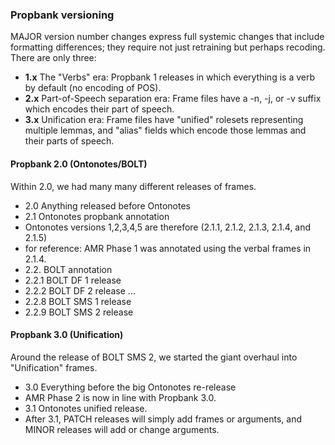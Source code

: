 ### Propbank versioning

MAJOR version number changes express full systemic changes that include formatting differences; they require not just retraining but perhaps recoding. There are only three:
* **1.x** The "Verbs" era: Propbank 1 releases in which everything is a verb by default (no encoding of POS). 
* **2.x** Part-of-Speech separation era: Frame files have a -n, -j, or -v suffix which encodes their part of speech.
* **3.x** Unification era: Frame files have "unified" rolesets representing multiple lemmas, and "alias" fields which encode those lemmas and their parts of speech.

#### Propbank 2.0 (Ontonotes/BOLT)
Within 2.0, we had many many different releases of frames. 
* 2.0 Anything released before Ontonotes
* 2.1 Ontonotes propbank annotation
 * Ontonotes versions 1,2,3,4,5 are therefore (2.1.1, 2.1.2, 2.1.3, 2.1.4, and 2.1.5)
 * for reference: AMR Phase 1 was annotated using the verbal frames in 2.1.4. 
* 2.2. BOLT annotation
 * 2.2.1 BOLT DF 1 release
 * 2.2.2 BOLT DF 2 release
 ...
 * 2.2.8 BOLT SMS 1 release
 * 2.2.9 BOLT SMS 2 release

#### Propbank 3.0 (Unification)
Around the release of BOLT SMS 2, we started the giant overhaul into "Unification" frames. 
* 3.0 Everything before the big Ontonotes re-release
 * AMR Phase 2 is now in line with Propbank 3.0.
* 3.1 Ontonotes unified release.  
 * After 3.1, PATCH releases will simply add frames or arguments, and MINOR releases will add or change arguments. 
